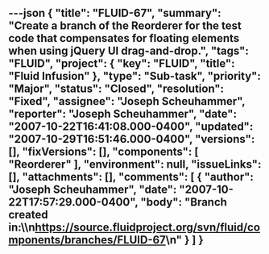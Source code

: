 ---json
{
  "title": "FLUID-67",
  "summary": "Create a branch of the Reorderer for the test code that compensates for floating elements when using jQuery UI drag-and-drop.",
  "tags": "FLUID",
  "project": {
    "key": "FLUID",
    "title": "Fluid Infusion"
  },
  "type": "Sub-task",
  "priority": "Major",
  "status": "Closed",
  "resolution": "Fixed",
  "assignee": "Joseph Scheuhammer",
  "reporter": "Joseph Scheuhammer",
  "date": "2007-10-22T16:41:08.000-0400",
  "updated": "2007-10-29T16:51:46.000-0400",
  "versions": [],
  "fixVersions": [],
  "components": [
    "Reorderer"
  ],
  "environment": null,
  "issueLinks": [],
  "attachments": [],
  "comments": [
    {
      "author": "Joseph Scheuhammer",
      "date": "2007-10-22T17:57:29.000-0400",
      "body": "Branch created in:\\\n<https://source.fluidproject.org/svn/fluid/components/branches/FLUID-67>\n"
    }
  ]
}
---

        